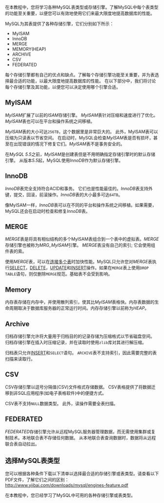 在本教程中，您将学习各种MySQL表类型或存储引擎。了解MySQL中每个表类型的功能至关重要，以便您可以有效地使用它们来最大限度地提高数据库的性能。

MySQL为其表提供了各种存储引擎，它们分别如下所示：

- MyISAM
- InnoDB
- MERGE
- MEMORY(HEAP)
- ARCHIVE
- CSV
- FEDERATED

每个存储引擎都有自己的优点和缺点。了解每个存储引擎功能至关重要，并为表选择最合适的功能，以最大限度地提高数据库的性能。 在以下部分中，我们将讨论每个存储引擎及其功能，以便您可以决定使用哪个引擎合适。

## MyISAM

*MyISAM*扩展了以前的*ISAM*存储引擎。 *MyISAM*表针对压缩和速度进行了优化。 *MyISAM*表也可以在平台和操作系统之间移植。

*MyISAM*表的大小可达`256TB`，这个数据里是非常巨大的。 此外，MyISAM表可以压缩为只读表以节省空间。 在启动时，MySQL会检查*MyISAM*表是否有损坏，甚至在出现错误的情况下修复它们。*MyISAM*表不是事务安全的。

在*MySQL 5.5*之前，*MyISAM*是创建表但是不用明确指定存储引擎时的默认存储引擎。 从版本*5.5*起，MySQL使用*InnoDB*作为默认存储引擎。

## InnoDB

*InnoDB*表完全支持符合ACID和事务。 它们也是性能最佳的。*InnoDB*表支持外键，提交，回滚，前滚操作。*InnoDB*表的大小最多可达`64TB`。

像MyISAM一样，*InnoDB*表可以在不同的平台和操作系统之间移植。如果需要，MySQL还会在启动时检查和修复*InnoDB*表。

## MERGE

*MERGE*表是将具有相似结构的多个MyISAM表组合到一个表中的虚拟表。*MERGE*存储引擎也被称为*MRG_MyISAM*引擎。 *MERGE*表没有自己的索引; 它会使用组件表的索。

使用*MERGE*表，可以在[连接多个表](http://www.yiibai.com/mysql/inner-join.html)时加快性能。MySQL只允许您对*MERGE*表执行[SELECT](http://www.yiibai.com/mysql/select-statement-query-data.html)，[DELETE](http://www.yiibai.com/mysql/delete-statement.html)，[UPDATE](http://www.yiibai.com/mysql/update-data.html)和[INSERT](http://www.yiibai.com/mysql/insert-statement.html)操作。如果在`MERGE`表上使用`DROP TABLE`语句，则仅删除`MERGE`规范。基础表不会受到影响。

## Memory

内存表存储在内存中，并使用散列索引，使其比*MyISAM*表格快。内存表数据的生命周期取决于数据库服务器的正常运行时间。内存存储引擎以前称为*HEAP*。

## Archive

归档存储引擎允许将大量用于归档目的的记录存储为压缩格式以节省磁盘空间。 归档存储引擎在插入时压缩记录，并在读取时使用`zlib`库对其进行解压缩。

归档表只允许[INSERT](http://www.yiibai.com/mysql/insert-statement.html)和`SELECT`语句。 `ARCHIVE`表不支持索引，因此需要完整的表扫描来读取行。

## CSV

CSV存储引擎以逗号分隔值(CSV)文件格式存储数据。 CSV表格提供了将数据迁移到非SQL应用程序(如电子表格软件)中的便捷方式。

CSV表不支持`NULL`数据类型。 此外，读操作需要全表扫描。

## FEDERATED

*FEDERATED*存储引擎允许从远程MySQL服务器管理数据，而无需使用集群或复制技术。本地联合表不存储任何数据。 从本地联合表查询数据时，数据将从远程联合表自动拉出。

## 选择MySQL表类型

您可以根据各种条件下载以下清单以选择最合适的存储引擎或表类型。请查看以下PDF文件，了解它们之间的区别： <http://www.yiibai.com/downloads/mysql/engines-feature.pdf>

在本教程中，您已经学习了MySQL中可用的各种存储引擎或表类型。